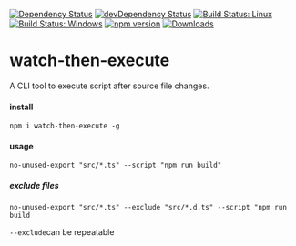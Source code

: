[![Dependency Status](https://david-dm.org/plantain-00/watch-then-execute.svg)](https://david-dm.org/plantain-00/watch-then-execute)
[![devDependency Status](https://david-dm.org/plantain-00/watch-then-execute/dev-status.svg)](https://david-dm.org/plantain-00/watch-then-execute#info=devDependencies)
[![Build Status: Linux](https://travis-ci.org/plantain-00/watch-then-execute.svg?branch=master)](https://travis-ci.org/plantain-00/watch-then-execute)
[![Build Status: Windows](https://ci.appveyor.com/api/projects/status/github/plantain-00/watch-then-execute?branch=master&svg=true)](https://ci.appveyor.com/project/plantain-00/watch-then-execute/branch/master)
[![npm version](https://badge.fury.io/js/watch-then-execute.svg)](https://badge.fury.io/js/watch-then-execute)
[![Downloads](https://img.shields.io/npm/dm/watch-then-execute.svg)](https://www.npmjs.com/package/watch-then-execute)

# watch-then-execute
A CLI tool to execute script after source file changes.

#### install

`npm i watch-then-execute -g`

#### usage

`no-unused-export "src/*.ts" --script "npm run build"`

##### exclude files

`no-unused-export "src/*.ts" --exclude "src/*.d.ts" --script "npm run build`

`--exclude`can be repeatable
